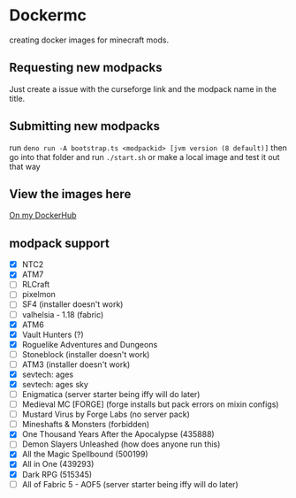 # Dockermc

creating docker images for minecraft mods.

## Requesting new modpacks

Just create a issue with the curseforge link and the modpack name in the title.

## Submitting new modpacks

run `deno run -A bootstrap.ts <modpackid> [jvm version (8 default)]`
then go into that folder and run `./start.sh` or make a local image and test it out that way

## View the images here

[On my DockerHub](https://hub.docker.com/u/tricked)

## modpack support

- [x] NTC2
- [x] ATM7
- [ ] RLCraft
- [ ] pixelmon
- [ ] SF4 (installer doesn't work)
- [ ] valhelsia - 1.18 (fabric)
- [x] ATM6
- [x] Vault Hunters (?)
- [x] Roguelike Adventures and Dungeons
- [ ] Stoneblock (installer doesn't work)
- [ ] ATM3 (installer doesn't work)
- [x] sevtech: ages
- [x] sevtech: ages sky
- [ ] Enigmatica (server starter being iffy will do later)
- [ ] Medieval MC [FORGE] (forge installs but pack errors on mixin configs)
- [ ] Mustard Virus by Forge Labs (no server pack)
- [ ] Mineshafts & Monsters (forbidden)
- [x] One Thousand Years After the Apocalypse (435888)
- [ ] Demon Slayers Unleashed (how does anyone run this)
- [x] All the Magic Spellbound (500199)
- [x] All in One (439293)
- [x] Dark RPG (515345)
- [ ] All of Fabric 5 - AOF5 (server starter being iffy will do later)
